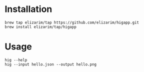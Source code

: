 # Installation

```shell
brew tap elizarim/tap https://github.com/elizarim/higapp.git
brew install elizarim/tap/higapp
```

# Usage

```shell
hig --help
hig --input hello.json --output hello.png
```
